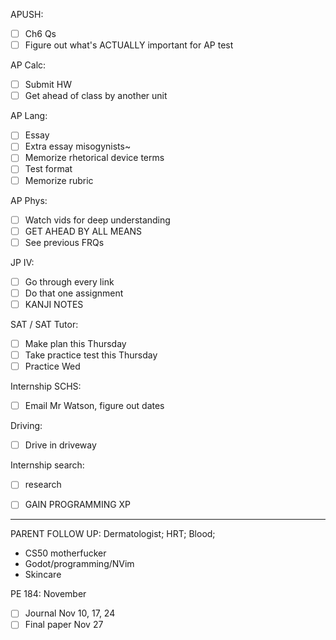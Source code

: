 APUSH:
- [ ] Ch6 Qs
- [ ] Figure out what's ACTUALLY important for AP test

AP Calc:
- [ ] Submit HW
- [ ] Get ahead of class by another unit

AP Lang:
- [ ] Essay
- [ ] Extra essay misogynists~
- [ ] Memorize rhetorical device terms
- [ ] Test format
- [ ] Memorize rubric

AP Phys:
- [ ] Watch vids for deep understanding
- [ ] GET AHEAD BY ALL MEANS
- [ ] See previous FRQs

JP IV:
- [ ] Go through every link
- [ ] Do that one assignment
- [ ] KANJI NOTES

SAT / SAT Tutor:
- [ ] Make plan this Thursday
- [ ] Take practice test this Thursday
- [ ] Practice Wed

Internship SCHS:
- [ ] Email Mr Watson, figure out dates

Driving:
- [ ] Drive in driveway

Internship search:
- [ ] research
- [ ] GAIN PROGRAMMING XP


---
PARENT FOLLOW UP: Dermatologist; HRT; Blood;
- CS50 motherfucker
- Godot/programming/NVim
- Skincare

PE 184: November
- [ ] Journal Nov 10, 17, 24
- [ ] Final paper Nov 27